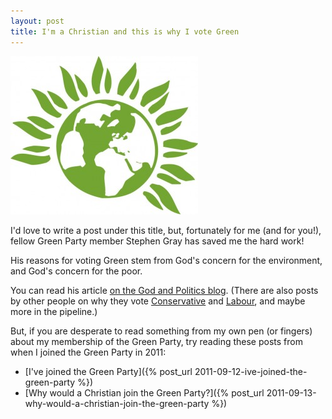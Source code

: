 ```yaml
---
layout: post
title: I'm a Christian and this is why I vote Green
---
```

<a href="/assets/green-party-logo.jpg"><img title="Green Party logo" src="/assets/green-party-logo-300x253.jpg" alt="" /></a>

I'd love to write a post under this title, but, fortunately for me (and for you!), fellow Green Party member Stephen Gray has saved me the hard work!

His reasons for voting Green stem from God's concern for the environment, and God's concern for the poor.

You can read his article [on the God and Politics blog](http://godandpoliticsuk.org/2014/02/10/im-a-christian-and-this-is-why-i-vote-green/). (There are also posts by other people on why they vote [Conservative](http://godandpoliticsuk.org/2014/02/03/im-a-christian-and-this-is-why-i-vote-conservative/) and [Labour](http://godandpoliticsuk.org/2014/02/06/im-a-christian-and-this-is-why-i-vote-labour/), and maybe more in the pipeline.)

But, if you are desperate to read something from my own pen (or fingers) about my membership of the Green Party, try reading these posts from when I joined the Green Party in 2011:

* [I've joined the Green Party]({% post_url 2011-09-12-ive-joined-the-green-party %})
* [Why would a Christian join the Green Party?]({% post_url 2011-09-13-why-would-a-christian-join-the-green-party %})